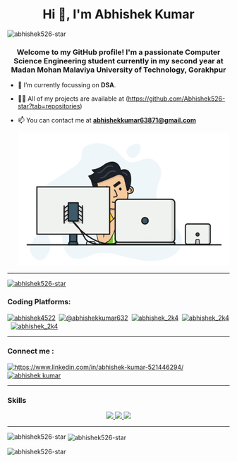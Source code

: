 <h1 align="center">Hi 👋, I'm Abhishek Kumar</h1>

<p align="left"> <img src="https://komarev.com/ghpvc/?username=abhishek526-star&label=Profile%20views&color=0e75b6&style=flat" alt="abhishek526-star" /> </p>


<h3 align="center">Welcome to my GitHub profile! I'm a passionate Computer Science Engineering student currently in my second year at Madan Mohan Malaviya University of Technology, Gorakhpur</h3>

- 🌱 I’m currently focussing on **DSA**.
- 👨‍💻 All of my projects are available at (https://github.com/Abhishek526-star?tab=repositories)
- 📫 You can contact me at **abhishekkumar63871@gmail.com**

  <img alt="GIF" src="https://github.com/Abhishek526-star/Abhishek526-star/blob/main/hadder.gif" width="500"/> 

 <hr/>


<p align="left"> <a href="https://github.com/ryo-ma/github-profile-trophy"><img src="https://github-profile-trophy.vercel.app/?username=abhishek526-star" alt="abhishek526-star" /></a> </p>



<h3 align="left">Coding Platforms:</h3>
<p align="left">
<a href="https://www.codechef.com/users/abhishek4522" target="blank"><img align="center" src="https://s.yimg.com/fz/api/res/1.2/wHBzgbB_Igin8RS5Ox8jjg--~C/YXBwaWQ9c3JjaGRkO2ZpPWZpdDtoPTI0MDtxPTgwO3c9MjQw/https://s.yimg.com/zb/imgv1/13fe392a-2c17-3620-9f4d-89338fcbdffe/t_500x300" alt="abhishek4522" height="30" width="40" /></a>&nbsp
<a href="https://www.hackerrank.com/@abhishekkumar632" target="blank"><img align="center" src="https://raw.githubusercontent.com/rahuldkjain/github-profile-readme-generator/master/src/images/icons/Social/hackerrank.svg" alt="@abhishekkumar632" height="30" width="40" /></a>&nbsp
<a href="https://codeforces.com/profile/abhishek_2k4" target="blank"><img align="center" src="https://raw.githubusercontent.com/rahuldkjain/github-profile-readme-generator/master/src/images/icons/Social/codeforces.svg" alt="abhishek_2k4" height="30" width="40" /></a>&nbsp
<a href="https://www.leetcode.com/abhishek_2k4" target="blank"><img align="center" src="https://raw.githubusercontent.com/rahuldkjain/github-profile-readme-generator/master/src/images/icons/Social/leet-code.svg" alt="abhishek_2k4" height="30" width="40" /></a>&nbsp
<a href="https://auth.geeksforgeeks.org/user/abhishek_2k4" target="blank"><img align="center" src="https://raw.githubusercontent.com/rahuldkjain/github-profile-readme-generator/master/src/images/icons/Social/geeks-for-geeks.svg" alt="abhishek_2k4" height="30" width="40" /></a>&nbsp
</p>
<hr/>
<h3 align="left"> Connect me : </h3>
<p>
<a href="https://linkedin.com/in/https://www.linkedin.com/in/abhishek-kumar-521446294/" target="blank"><img align="center" src="https://raw.githubusercontent.com/rahuldkjain/github-profile-readme-generator/master/src/images/icons/Social/linked-in-alt.svg" alt="https://www.linkedin.com/in/abhishek-kumar-521446294/" height="30" width="40" /></a> &nbsp
<a href="https://fb.com/abhishek kumar" target="blank"><img align="center" src="https://raw.githubusercontent.com/rahuldkjain/github-profile-readme-generator/master/src/images/icons/Social/facebook.svg" alt="abhishek kumar" height="30" width="40" /></a> &nbsp
</p>
<hr/>

### Skills
<p align="center">
  <a href="https://skillicons.dev">
    <img src="https://skillicons.dev/icons?i=git,github,vite,c,cpp,react" />
    <img src="https://skillicons.dev/icons?i=html,css,js,nodejs,expressjs" />
    <img src="https://skillicons.dev/icons?i=bootstrap,vscode,netlify,postman,tailwind" />
  </a>
         
</p>
<hr/>

<p><img align="left" src="https://github-readme-stats.vercel.app/api/top-langs?username=abhishek526-star&show_icons=true&locale=en&layout=compact" alt="abhishek526-star" /></p>

<p>&nbsp;<img align="center" src="https://github-readme-stats.vercel.app/api?username=abhishek526-star&show_icons=true&locale=en" alt="abhishek526-star" /></p>

<p><img align="center" src="https://github-readme-streak-stats.herokuapp.com/?user=abhishek526-star&" alt="abhishek526-star" /></p>


